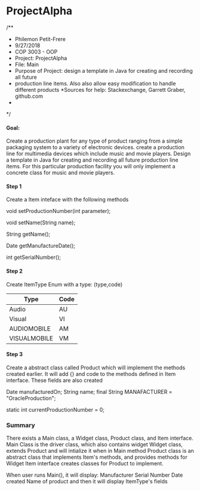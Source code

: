 # ProjectAlpha
/**
 * Philemon Petit-Frere
 * 9/27/2018
 * COP 3003 - OOP
 * Project: ProjectAlpha
 * File: Main
 * Purpose of Project: design a template in Java for creating and recording all future
 * production line items. Also also allow easy modification to handle different products
 *Sources for help: Stackexchange, Garrett Graber, github.com
 *
 */
<h4>Goal:</h4>
<p>Create a production plant for any type of product ranging from a simple packaging system to a variety of electronic devices.
create a production line for multimedia devices which include music and movie players.
Design a template in Java for creating and recording all future production line items.  
For this particular production facility you will only implement a concrete class for music and movie players.</p>
<h4>Step 1</h4>
<p>Create a Item inteface with the following methods

  void setProductionNumber(int parameter);

  void setName(String name);

  String getName();

  Date getManufactureDate();

  int getSerialNumber();</p></p>
  <h4>Step 2</h4>
Create ItemType Enum with a type: (type,code)

  Type | Code
------------ | -------------
Audio | AU
Visual | VI
  AUDIOMOBILE| AM
  VISUALMOBILE|VM
  
  <h4>Step 3</h4>
  <p>Create a abstract class called Product which will implement the methods created earlier. It will add {} and code to the methods defined in Item interface. These fields are also created
  
  Date manufacturedOn; 
  String name;
  final String MANAFACTURER = "OracleProduction";

  static int currentProductionNumber = 0;


<h3> Summary </h3>
There exists a Main class, a Widget class, Product class, and Item interface.
Main Class is the driver class, which also contains widget
Widget class, extends Product and will intialize it when in Main method
Product class is an abstract class that implements Item's methods, and provides methods for Widget
Item interface creates classes for Product to implement.

When user runs Main(), it will display:
Manufacturer
Serial Number
Date created
Name of product
and then it will display ItemType's fields

</p>





